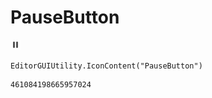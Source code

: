 # PauseButton
![](/img/PauseButton.png)

``` CSharp
EditorGUIUtility.IconContent("PauseButton")
```
```
461084198665957024
```
